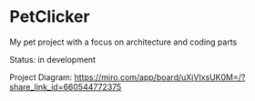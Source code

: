 # PetClicker
My pet project with a focus on architecture and coding parts

Status: in development

Project Diagram: https://miro.com/app/board/uXjVIxsUK0M=/?share_link_id=660544772375